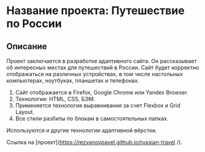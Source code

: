 # Название проекта: Путешествие по России

## Описание

Проект заключается в разработке адаптивного сайта. Он рассказывает об интересных местах для путешествий в России. Сайт будет корректно отображаться на различных устройствах, в том числе настольных компьютерах, ноутбуках, планшетах и телефонах.

1. Сайт отображается в Firefox, Google Chrome или Yandex Browser. 
2. Технологии: HTML, CSS, БЭМ.
3. Применяется технология выравнивания за cчет Flexbox и Grid Layout.   
4. Все стили разбиты по блокам в самостоятельных папках. 

Используются и другие технологии адаптивной вёрстки.

Ссылка на [проект](https://rezvanovpavel.github.io/russian-travel /).




